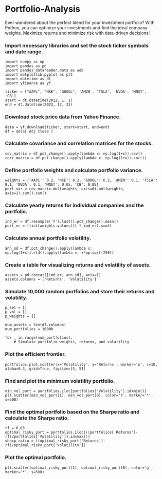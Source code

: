 # Portfolio-Analysis
Ever wondered about the perfect blend for your investment portfolio? With Python, you can optimize your investments and find the ideal company weights. Maximize returns and minimize risk with data-driven decisions!  

### Import necessary libraries and set the stock ticker symbols and date range.
    import numpy as np
    import pandas as pd
    import pandas_datareader.data as web
    import matplotlib.pyplot as plt
    import datetime as dt
    import yfinance as yf

    ticker = ["AAPL", "NKE", "GOOGL", 'AMZN', 'TSLA', 'NVDA', 'MNST', 'CB']
    start = dt.datetime(2012, 1, 1)
    end = dt.datetime(2023, 12, 31)

### Download stock price data from Yahoo Finance.

    data = yf.download(ticker, start=start, end=end)
    df = data['Adj Close']

### Calculate covariance and correlation matrices for the stocks.

    cov_matrix = df.pct_change().apply(lambda x: np.log(1+x)).cov()
    corr_matrix = df.pct_change().apply(lambda x: np.log(1+x)).corr()


### Define portfolio weights and calculate portfolio variance.

    weights = {'AAPL': 0.2, 'NKE': 0.2, 'GOOGL': 0.2, 'AMZN': 0.1, 'TSLA': 0.1, 'NVDA': 0.1, 'MNST': 0.05, 'CB': 0.05}
    port_var = cov_matrix.mul(weights, axis=0).mul(weights, axis=1).sum().sum()


### Calculate yearly returns for individual companies and the portfolio.

    ind_er = df.resample('Y').last().pct_change().mean()
    port_er = (list(weights.values()) * ind_er).sum()


### Calculate annual portfolio volatility.

    ann_sd = df.pct_change().apply(lambda x: np.log(1+x)).std().apply(lambda x: x*np.sqrt(250))


### Create a table for visualizing returns and volatility of assets.

    assets = pd.concat([ind_er, ann_sd], axis=1)
    assets.columns = ['Returns', 'Volatility']


### Simulate 10,000 random portfolios and store their returns and volatility.

    p_ret = []
    p_vol = []
    p_weights = []
    
    num_assets = len(df.columns)
    num_portfolios = 10000
    
    for _ in range(num_portfolios):
        # Simulate portfolio weights, returns, and volatility


### Plot the efficient frontier.

    portfolios.plot.scatter(x='Volatility', y='Returns', marker='o', s=10, alpha=0.3, grid=True, figsize=[5, 5])


### Find and plot the minimum volatility portfolio.

    min_vol_port = portfolios.iloc[portfolios['Volatility'].idxmin()]
    plt.scatter(min_vol_port[1], min_vol_port[0], color='r', marker='*', s=500)


### Find the optimal portfolio based on the Sharpe ratio and calculate the Sharpe ratio.

    rf = 0.03
    optimal_risky_port = portfolios.iloc[((portfolios['Returns']-rf)/portfolios['Volatility']).idxmax()]
    sharp_ratio = ((optimal_risky_port['Returns']-rf)/optimal_risky_port['Volatility'])


### Plot the optimal portfolio.

    plt.scatter(optimal_risky_port[1], optimal_risky_port[0], color='g', marker='*', s=500)




